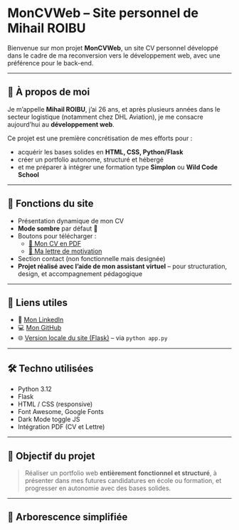 # MonCVWeb – Site personnel de Mihail ROIBU

Bienvenue sur mon projet **MonCVWeb**, un site CV personnel développé dans le cadre de ma reconversion vers le développement web, avec une préférence pour le back-end.

---

## 👤 À propos de moi

Je m’appelle **Mihail ROIBU**, j’ai 26 ans, et après plusieurs années dans le secteur logistique (notamment chez DHL Aviation), je me consacre aujourd’hui au **développement web**.

Ce projet est une première concrétisation de mes efforts pour :
- acquérir les bases solides en **HTML, CSS, Python/Flask**
- créer un portfolio autonome, structuré et hébergé
- et me préparer à intégrer une formation type **Simplon** ou **Wild Code School**

---

## 🚀 Fonctions du site

- Présentation dynamique de mon CV
- **Mode sombre** par défaut 🌙
- Boutons pour télécharger :
  - [📄 Mon CV en PDF](static/CV_Mihail_ROIBU_Mode_Sombre.pdf)
  - [📑 Ma lettre de motivation](static/Lettre_Motivation_ROIBU.pdf)
- Section contact (non fonctionnelle mais designée)
- **Projet réalisé avec l’aide de mon assistant virtuel** – pour structuration, design, et accompagnement pédagogique

---

## 🔗 Liens utiles

- 💼 [Mon LinkedIn](https://www.linkedin.com/in/mroibu/)
- 💻 [Mon GitHub](https://github.com/drifter32)
- 🌐 [Version locale du site (Flask)](http://localhost:5000) – via `python app.py`

---

## 🛠️ Techno utilisées

- Python 3.12
- Flask
- HTML / CSS (responsive)
- Font Awesome, Google Fonts
- Dark Mode toggle JS
- Intégration PDF (CV et Lettre)

---

## 🧠 Objectif du projet

> Réaliser un portfolio web **entièrement fonctionnel et structuré**, à présenter dans mes futures candidatures en école ou formation, et progresser en autonomie avec des bases solides.

---

## 📁 Arborescence simplifiée

